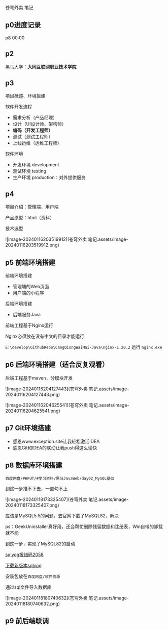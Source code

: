 苍穹外卖 笔记

## p0进度记录

p8 00:00

## p2

黑马大学：**大同互联网职业技术学院**

## p3

项目概述、环境搭建

软件开发流程

- 需求分析（产品经理）
- 设计（UI设计师、架构师）
- **编码（开发工程师）**
- 测试（测试工程师）
- 上线运维（运维工程师）

软件环境

- 开发环境 development
- 测试环境 testing
- 生产环境 production：对外提供服务

## p4

项目介绍：管理端、用户端

产品原型：html（资料）

技术选型  

![image-20240116203519912](苍穹外卖 笔记.assets/image-20240116203519912.png)

## p5 前端环境搭建

前端环境搭建

- 管理端的Web页面
- 用户端的小程序

后端环境搭建

- 后端服务Java

前端工程基于Nginx运行

Nginx必须放在没有中文的目录才能运行

`E:\develop\GithubRepo\CangQiongWaiMai-Java\nginx-1.20.2` 运行 `nginx.exe`

## p6 后端环境搭建（适合反复观看）

后端工程基于maven，分模块开发

![image-20240116204127443](苍穹外卖 笔记.assets/image-20240116204127443.png)

![image-20240116204625541](苍穹外卖 笔记.assets/image-20240116204625541.png)



## p7 Git环境搭建

- 感恩www.exception.site让我轻松激活IDEA
- 感恩Git和IDEA的联动让我push得这么愉快



## p8 数据库环境搭建

`百度网盘/#HFUT/#学习资料/黑马JavaWeb/day02_MySQL基础`

到这一步推不下去，一直勾不上

![image-20240118173325407](苍穹外卖 笔记.assets/image-20240118173325407.png)

应该是MySQL5.5的问题，去官网下载了MySQL82，解决

ps：GeekUninstaller真好用，还会帮忙删除残留数据和注册表，Win自带的卸载就不能

到这一步，实现了MySQL82的启动

[sqlyog报错码2058](https://www.jb51.net/database/308515yax.htm)

[下载新版本sqlyog](http://www.winwin7.com/soft/32507.html)

安装包放在`百度网盘/软件资源`

通过sql文件导入数据库

![image-20240118180740632](苍穹外卖 笔记.assets/image-20240118180740632.png)



## p9 前后端联调

